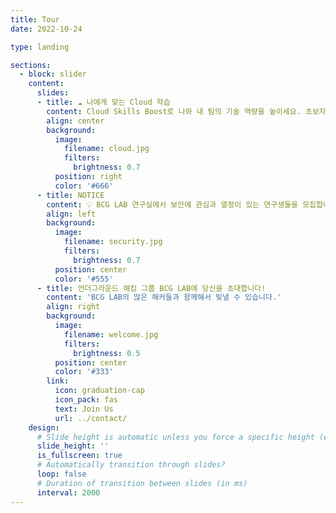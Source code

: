 ```yaml
---
title: Tour
date: 2022-10-24

type: landing

sections:
  - block: slider
    content:
      slides:
      - title: ☁️ 나에게 맞는 Cloud 학습
        content: Cloud Skills Boost로 나와 내 팀의 기술 역량을 높이세요. 초보자부터 전문가 수준에 이르기까지 목표 달성에 필요한 자격증과 교육을 찾아보세요.
        align: center
        background:
          image:
            filename: cloud.jpg
            filters:
              brightness: 0.7
          position: right
          color: '#666'
      - title: NOTICE
        content: 💡 BCG LAB 연구실에서 보안에 관심과 열정이 있는 연구생들을 모집합니다.
        align: left
        background:
          image:
            filename: security.jpg
            filters:
              brightness: 0.7
          position: center
          color: '#555'
      - title: 언더그라운드 해킹 그룹 BCG LAB에 당신을 초대합니다!
        content: 'BCG LAB의 많은 해커들과 함께해서 빛낼 수 있습니다.'
        align: right
        background:
          image:
            filename: welcome.jpg
            filters:
              brightness: 0.5
          position: center
          color: '#333'
        link:
          icon: graduation-cap
          icon_pack: fas
          text: Join Us
          url: ../contact/
    design:
      # Slide height is automatic unless you force a specific height (e.g. '400px')
      slide_height: ''
      is_fullscreen: true
      # Automatically transition through slides?
      loop: false
      # Duration of transition between slides (in ms)
      interval: 2000
---
```

